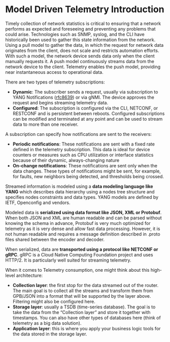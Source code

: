 # Model Driven Telemetry Introduction

Timely collection of network statistics is critical to ensuring that a network performs as expected and foreseeing and preventing any problems that could arise. Technologies such as SNMP, syslog, and the CLI have historically been used to gather this state information from the network. Using a pull model to gather the data, in which the request for network data originates from the client, does not scale and restricts automation efforts. With such a model, the network device sends data only when the client manually requests it. A push model continuously streams data from the network device to the client. Telemetry enables the push model, providing near instantaneous access to operational data.

There are two types of telemetry subscriptions:

- **Dynamic**: The subscriber sends a request, usually via subscription to YANG Notifications ([rfc8639](https://datatracker.ietf.org/doc/rfc8639/)) or via gNMI. The device approves the request and begins streaming telemetry data.
- **Configured**: The subscription is configured via the CLI, NETCONF, or RESTCONF and is persistent between reboots. Configured subscriptions can be modified and terminated at any point and can be used to stream data to more than one receiver.

A subscription can specify how notifications are sent to the receivers:

- **Periodic notifications**: These notifications are sent with a fixed rate defined in the telemetry subscription. This data is ideal for device counters or measures such as CPU utilization or interface statistics because of their dynamic, always-changing nature
- **On-change notifications**: These notifications are sent only when the data changes. These types of notifications might be sent, for example, for faults, new neighbors being detected, and thresholds being crossed.

Streamed information is modeled using a **data modeling language like YANG** which describes data hierarchy using a nodes tree structure and specifies nodes constraints and data types. YANG models are defined by IETF, Openconfig and vendors.

Modeled data is **serialized using data format like JSON, XML or Protobuf**. When both JSON and XML are human readable and can be parsed without knowing the schema in advance, Protobuf is very much optimized for telemetry as it is very dense and allow fast data processing. However, it is not human readable and requires a message definition described in .proto files shared between the encoder and decoder.

When serialized, data are **transported using a protocol like NETCONF or gRPC**. gRPC is a Cloud Native Computing Foundation project and uses HTTP/2. It is particularly well suited for streaming telemetry.

When it comes to Telemetry consumption, one might think about this high-level architecture:

- **Collection layer**: the first stop for the data streamed out of the router. The main goal is to collect all the streams and transform them from GPB/JSON into a format that will be supported by the layer above. Filtering might also be configured here.
- **Storage layer**: usually a TSDB (time-series database). The goal is to take the data from the “Collection layer” and store it together with timestamps. You can also have other types of databases here (think of telemetry as a big data solution).
- **Application layer**: this is where you apply your business logic tools for the data stored in the storage layer.
